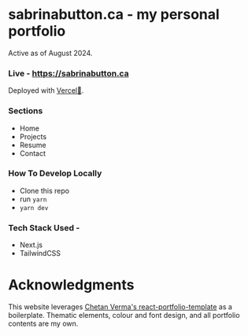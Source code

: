# sabrinabutton.ca - my personal portfolio 
Active as of August 2024.

### Live - https://sabrinabutton.ca
Deployed with [Vercel🔺](https://vercel.com).

### Sections

- Home
- Projects
- Resume
- Contact

### How To Develop Locally

- Clone this repo
- run `yarn`
- `yarn dev`

### Tech Stack Used - 
- Next.js
- TailwindCSS

# Acknowledgments 

This website leverages [Chetan Verma's react-portfolio-template](https://github.com/chetanverma16/react-portfolio-template) as a boilerplate. Thematic elements, colour and font design, and all portfolio contents are my own.




